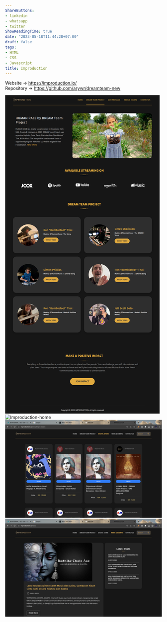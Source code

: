 ```yaml
---
ShareButtons:
- linkedin
- whatsapp
- twitter
ShowReadingTime: true
date: "2023-05-18T11:44:28+07:00"
draft: false
tags:
- HTML
- CSS
- Javascript
title: Improduction
---
```


Website -> https://improduction.io/
<br/>
Repository -> https://github.com/arywr/dreamteam-new

![Improduction](./Improduction.png)
![Improduction-home](./Improduction0.png)
![Improduction-news](./Improduction2.png)
![Improduction-chard](./Improduction3.png)